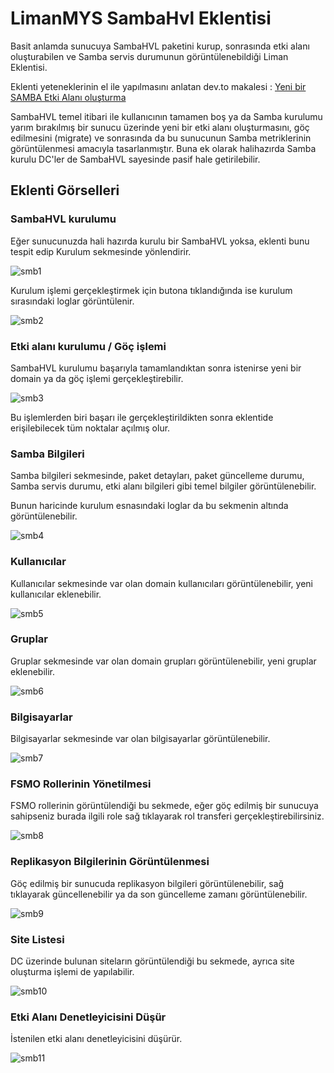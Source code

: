 # LimanMYS SambaHvl Eklentisi


Basit anlamda sunucuya SambaHVL paketini kurup, sonrasında etki alanı oluşturabilen ve Samba servis durumunun görüntülenebildiği Liman Eklentisi.

Eklenti yeteneklerinin el ile yapılmasını anlatan dev.to makalesi : [Yeni bir SAMBA Etki Alanı oluşturma](https://dev.to/aciklab/yeni-bir-samba-etki-alani-olusturma-42pd)

SambaHVL temel itibari ile kullanıcının tamamen boş ya da Samba kurulumu yarım bırakılmış bir sunucu üzerinde yeni bir etki alanı oluşturmasını, göç edilmesini (migrate) ve sonrasında da bu sunucunun Samba metriklerinin görüntülenmesi amacıyla tasarlanmıştır. Buna ek olarak halihazırda Samba kurulu DC'ler de SambaHVL sayesinde pasif hale getirilebilir.


## Eklenti Görselleri

### SambaHVL kurulumu

Eğer sunucunuzda hali hazırda kurulu bir SambaHVL yoksa, eklenti bunu tespit edip Kurulum sekmesinde yönlendirir.

![smb1](https://github.com/zekiahmetbayar/liman-sambahvl/blob/main/images/smb1.PNG)

Kurulum işlemi gerçekleştirmek için butona tıklandığında ise kurulum sırasındaki loglar görüntülenir.

![smb2](https://github.com/zekiahmetbayar/liman-sambahvl/blob/main/images/smb2.PNG)

### Etki alanı kurulumu / Göç işlemi

SambaHVL kurulumu başarıyla tamamlandıktan sonra istenirse yeni bir domain ya da göç işlemi gerçekleştirebilir.

![smb3](https://github.com/zekiahmetbayar/liman-sambahvl/blob/main/images/smb3.PNG)

Bu işlemlerden biri başarı ile gerçekleştirildikten sonra eklentide erişilebilecek tüm noktalar açılmış olur.

### Samba Bilgileri

Samba bilgileri sekmesinde, paket detayları, paket güncelleme durumu, Samba servis durumu, etki alanı bilgileri gibi temel bilgiler görüntülenebilir.

Bunun haricinde kurulum esnasındaki loglar da bu sekmenin altında görüntülenebilir.

![smb4](https://github.com/zekiahmetbayar/liman-sambahvl/blob/main/images/smb4.PNG)

### Kullanıcılar

Kullanıcılar sekmesinde var olan domain kullanıcıları görüntülenebilir, yeni kullanıcılar eklenebilir.

![smb5](https://github.com/zekiahmetbayar/liman-sambahvl/blob/main/images/smb5.PNG)

### Gruplar

Gruplar sekmesinde var olan domain grupları görüntülenebilir, yeni gruplar eklenebilir.

![smb6](https://github.com/zekiahmetbayar/liman-sambahvl/blob/main/images/smb6.PNG)

### Bilgisayarlar

Bilgisayarlar sekmesinde var olan bilgisayarlar görüntülenebilir.

![smb7](https://github.com/zekiahmetbayar/liman-sambahvl/blob/main/images/smb7.PNG)

### FSMO Rollerinin Yönetilmesi

FSMO rollerinin görüntülendiği bu sekmede, eğer göç edilmiş bir sunucuya sahipseniz burada ilgili role sağ tıklayarak rol transferi gerçekleştirebilirsiniz.

![smb8](https://github.com/zekiahmetbayar/liman-sambahvl/blob/main/images/smb8.PNG)

### Replikasyon Bilgilerinin Görüntülenmesi

Göç edilmiş bir sunucuda replikasyon bilgileri görüntülenebilir, sağ tıklayarak güncellenebilir ya da son güncelleme zamanı görüntülenebilir.

![smb9](https://github.com/zekiahmetbayar/liman-sambahvl/blob/main/images/smb9.PNG)

### Site Listesi

DC üzerinde bulunan siteların görüntülendiği bu sekmede, ayrıca site oluşturma işlemi de yapılabilir.

![smb10](https://github.com/zekiahmetbayar/liman-sambahvl/blob/main/images/smb10.PNG)

### Etki Alanı Denetleyicisini Düşür

İstenilen etki alanı denetleyicisini düşürür. 

![smb11](https://github.com/zekiahmetbayar/liman-sambahvl/blob/main/images/smb11.PNG)